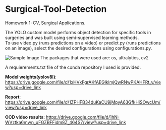 # Surgical-Tool-Detection
Homework 1: CV, Surgical Applications.

The YOLO custom model performs object detection for specific tools in surgeries and was built using semi-supervised learning methods.  
To use video.py (runs predictions on a video) or predict.py (runs predictions on an image), select the desired configurations using configurations.py. 

![Sample Image](https://drive.google.com/uc?export=view&id=125l4j6uTtFOt_ujRpoi4U_XjD0_L2FSG)
The packages that were used are:
os, ultralytics, cv2

A requierements.txt file of the conda repository I used is provided.  

**Model weights(yolov8l)**: https://drive.google.com/file/d/1xHVxFgrAKfAEGIkImjQwRNwPKAHFRt_v/view?usp=drive_link

**Report**: https://drive.google.com/file/d/1ZPHFB34duKaCU9jMpyA63GfkHiSOwcUm/view?usp=drive_link

**OOD video results**: https://drive.google.com/file/d/1hN-WVztka6mwn_uFGZBFFidm8Z_464S7/view?usp=drive_link
